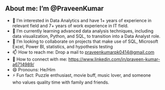 ## About me: I’m @**PraveenKumar**
- 👀 I’m interested in Data Analytics and have 1+ years of experience in relevant field and 7+ years of work experience in IT field.
- 🌱 I’m currently learning advanced data analysis techniques, including data visualization, Python, and SQL, to transition into a Data Analyst role.
- 💞️ I’m looking to collaborate on projects that make use of SQL, Microsoft Excel, Power BI, statistics, and hypothesis testing
- 📫 How to reach me: Drop a mail to praveenkumarpk0414@gmail.com
- 💼 How to connect with me: https://www.linkedin.com/in/praveen-kumar-a6714989/
- 😄 Pronouns: He/Him
- ⚡ Fun fact: Puzzle enthusiast, movie buff, music lover, and someone who values quality time with family and friends.


